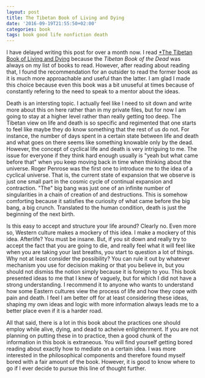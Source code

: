 ```yaml
---
layout: post
title: The Tibetan Book of Living and Dying
date: '2016-09-19T21:55:50+02:00'
categories: book
tags: book good life nonfiction death
---
```


I have delayed writing this post for over a month now. I read
[*The Tibetan Book of Living and Dying][tibet-amazon] because the *Tibetan Book of the Dead* was
always on my list of books to read. However, after reading about reading that, I found the
recommendation for an outsider to read the former book as it is much more approachable and useful
than the latter. I am glad I made this choice because even this book was a bit unuseful at times
because of constantly refering to the need to speak to a mentor about the ideas.

Death is an intersting topic. I actually feel like I need to sit down and write more about this on
here rather than in my private files, but for now I am going to stay at a higher level rather than
really getting too deep. The Tibetan view on life and death is so specific and regimented that one
starts to feel like maybe they do know something that the rest of us do not. For instance, the
number of days spent in a certain state between life and death and what goes on there seems like
something knowable only by the dead. However, the concept of cyclical life and death is very
intriguing to me. The issue for everyone if they think hard enough usually is "yeah but what came
before that" when you keep moving back in time when thinking about the universe. Roger Penrose was
the first one to introduce me to the idea of a cyclical universe. That is, the current state of
expansion that we observe is just one small part in the cosmic cycle of continual expansion and
contraction. "The" big bang was just one of an infinite number of singularities in a chain of
creation of and destructions. This is somehow comforting because it satisfies the curiosity of what
came before the big bang, a big crunch. Translated to the human condition, death is just the
beginning of the next birth.

Is this easy to accept and structure your life around? Clearly no. Even more so, Western culture
makes a mockery of this idea. I make a mockery of this idea. Afterlife? You must be insane. But, if
you sit down and really try to accept the fact that you are going to die, and really feel what it
will feel like when you are taking your last breaths, you start to question a lot of things. Why not
at least consider the possibility? You can rule it out by whatever mechanism you use for decision
making or that you believe in, but you should not dismiss the notion simply because it is foreign to
you. This book presented ideas to me that I knew of vaguely, but for which I did not have a strong
understanding. I recommend it to anyone who wants to understand how some Eastern cultures view the
process of life and how they cope with pain and death. I feel I am better off for at least
considering these ideas, shaping my own ideas and logic with more information always leads me to a
better place even if it is a harder road.

All that said, there is a lot in this book about the practices one should employ while alive, dying,
and dead to acheive enlightenment. If you are not planning on putting these in to practice, then a
good chunk of the information in this book is extraneous. You will find yourself getting bored
reading about exactly how to mediate on a certain idea. I was more interested in the philosophical
components and therefore found myself bored with a fair amount of the book. However, it is good to
know where to go if I ever decide to pursue this line of thought further.


[tibet-amazon]:   https://amzn.com/B000FC147G


